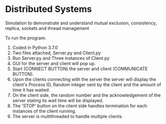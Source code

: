 # Distributed Systems
 Simulation to demonstrate and understand mutual exclusion, consistency, replica, sockets and thread management
 
 To run the program:

 
1. Coded in Python 3.7.0
2. Two files attached, Server.py and Client.py
3. Run Server.py and Three instances of Client.py
4. GUI for the server and client will pop up.
5. Start (CONNECT BUTTON) the server and client (COMMUNICATE BUTTON).
6. Upon the clients connecting with the server the server will display the client's Process ID, Random integer sent by the client and the amount of time it has waited.
7. On the client side, the random number and the acknowledgement of the server stating its wait time will be displayed.
8. The 'STOP' button on the client side handles termination for each instances of the client running.
9. The server is multithreaded to handle multiple clients.